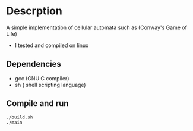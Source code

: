 # Descrption
A simple implementation of cellular automata such as (Conway's Game of Life)
- I tested and compiled on linux

## Dependencies
- gcc (GNU C compiler)
- sh ( shell scripting language)

## Compile and run
```console
./build.sh
./main

```
